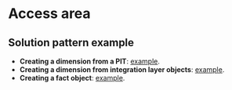# Access area
## Solution pattern example

- **Creating a dimension from a PIT**: [example](creating-a-dimension-from-a-pit.md).
- **Creating a dimension from integration layer objects**: [example](creating-a-dimension-from-integration-layer-objects.md).
- **Creating a fact object**: [example](creating-a-fact-object.md).

